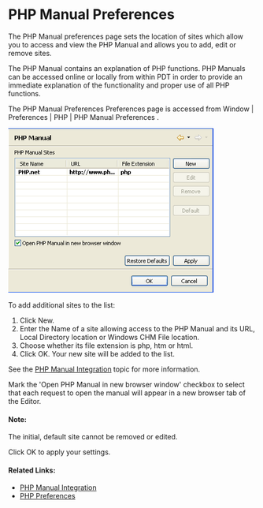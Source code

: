 # PHP Manual Preferences

<!--context:php_manual_preferences-->

The PHP Manual preferences page sets the location of sites which allow you to access and view the PHP Manual and allows you to add, edit or remove sites.

The PHP Manual contains an explanation of PHP functions. PHP Manuals can be accessed online or locally from within PDT in order to provide an immediate explanation of the functionality and proper use of all PHP functions.

The PHP Manual Preferences Preferences page is accessed from Window | Preferences | PHP | PHP Manual Preferences .

![phpmanual_preferences_pdt.png](images/phpmanual_preferences_pdt.png "phpmanual_preferences_pdt.png")

<!--ref-start-->

To add additional sites to the list:

 1. Click New.
 2. Enter the Name of a site allowing access to the PHP Manual and its URL, Local Directory location or Windows CHM File location.
 3. Choose whether its file extension is php, htm or html.
 4. Click OK. Your new site will be added to the list.

See the [PHP Manual Integration](../../016-concepts/104-php_manual_integration.md) topic for more information.

<!--ref-end-->

Mark the 'Open PHP Manual in new browser window' checkbox to select that each request to open the manual will appear in a new browser tab of the Editor.

#### Note:

The initial, default site cannot be removed or edited.

Click OK to apply your settings.

<!--links-start-->

#### Related Links:

 * [PHP Manual Integration](../../016-concepts/104-php_manual_integration.md)
 * [PHP Preferences](000-index.md)

<!--links-end-->
